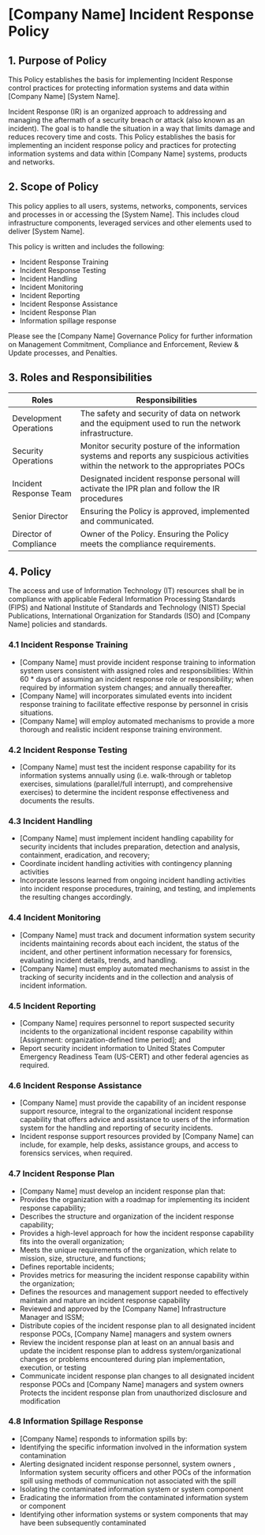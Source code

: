 # [Company Name] Incident Response Policy

## 1. Purpose of Policy
This Policy establishes the basis for implementing Incident Response control practices for protecting information systems and data within [Company Name] [System Name].

Incident Response (IR) is an organized approach to addressing and managing the aftermath of a security breach or attack (also known as an incident). The goal is to handle the situation in a way that limits damage and reduces recovery time and costs.  This Policy establishes the basis for implementing an incident response policy and practices for protecting information systems and data within [Company Name] systems, products and networks.

## 2. Scope of Policy
This policy applies to all users, systems, networks, components, services and processes in or accessing the [System Name]. This includes cloud infrastructure components, leveraged services and other elements used to deliver [System Name].

This policy is written and includes the following:
* Incident Response Training
* Incident Response Testing
* Incident Handling
* Incident Monitoring
* Incident Reporting
* Incident Response Assistance
* Incident Response Plan
* Information spillage response

Please see the [Company Name] Governance Policy for further information on Management Commitment, Compliance and Enforcement, Review & Update processes, and Penalties.

## 3. Roles and Responsibilities
|Roles                  | Responsibilities|
|-----------------------|-----------------------------------------------------------------------------------------------------|
|Development Operations | The safety and security of data on network and the equipment used to run the network infrastructure.|
|Security Operations    | Monitor security posture of the information systems and reports any suspicious activities within the network to the appropriates POCs|
|Incident Response Team | Designated incident response personal will activate the IPR plan and follow the IR procedures|
|Senior Director        | Ensuring the Policy is approved, implemented and communicated.|
|Director of Compliance | Owner of the Policy. Ensuring the Policy meets the compliance requirements.|

## 4. Policy
The access and use of Information Technology (IT) resources shall be in compliance with applicable Federal Information Processing Standards (FIPS) and National Institute of Standards and Technology (NIST) Special Publications, International Organization for Standards (ISO) and [Company Name] policies and standards.

### 4.1 Incident Response Training
* [Company Name] must provide incident response training to information system users consistent with assigned roles and responsibilities: Within 60 * days of assuming an incident response role or responsibility; when required by information system changes; and annually thereafter.
* [Company Name] will incorporates simulated events into incident response training to facilitate effective response by personnel in crisis situations.
* [Company Name] will employ automated mechanisms to provide a more thorough and realistic incident response training environment.

### 4.2 Incident Response Testing
* [Company Name] must test the incident response capability for its information systems annually using (i.e. walk-through or tabletop exercises, simulations (parallel/full interrupt), and comprehensive exercises) to determine the incident response effectiveness and documents the results.

### 4.3 Incident Handling
* [Company Name] must implement incident handling capability for security incidents that includes preparation, detection and analysis, containment, eradication, and recovery;
* Coordinate incident handling activities with contingency planning activities
* Incorporate lessons learned from ongoing incident handling activities into incident response procedures, training, and testing, and implements the resulting changes accordingly.

### 4.4 Incident Monitoring
* [Company Name] must track and document information system security incidents maintaining records about each incident, the status of the incident, and other pertinent information necessary for forensics, evaluating incident details, trends, and handling.
* [Company Name] must employ automated mechanisms to assist in the tracking of security incidents and in the collection and analysis of incident information.

### 4.5 Incident Reporting
* [Company Name] requires personnel to report suspected security incidents to the organizational incident response capability within [Assignment: organization-defined time period]; and
* Report security incident information to United States Computer Emergency Readiness Team (US-CERT) and other federal agencies as required.

### 4.6 Incident Response Assistance
* [Company Name] must provide the capability of an incident response support resource, integral to the organizational incident response capability that offers advice and assistance to users of the information system for the handling and reporting of security incidents.
* Incident response support resources provided by [Company Name] can include, for example, help desks, assistance groups, and access to forensics services, when required.

### 4.7 Incident Response Plan
* [Company Name] must develop an incident response plan that:
 * Provides the organization with a roadmap for implementing its incident response capability;
 * Describes the structure and organization of the incident response capability;
 * Provides a high-level approach for how the incident response capability fits into the overall organization;
 * Meets the unique requirements of the organization, which relate to mission, size, structure, and functions;
 * Defines reportable incidents;
 * Provides metrics for measuring the incident response capability within the organization;
 * Defines the resources and management support needed to effectively maintain and mature an incident response capability
 * Reviewed and approved by the [Company Name] Infrastructure Manager and ISSM;
* Distribute copies of the incident response plan to all designated incident response POCs, [Company Name] managers and system owners
* Review the incident response plan at least on an annual basis and update the incident response plan to address system/organizational changes or problems encountered during plan implementation, execution, or testing
* Communicate incident response plan changes to all designated incident response POCs  and [Company Name] managers and system owners
Protects the incident response plan from unauthorized disclosure and modification

### 4.8 Information Spillage Response
* [Company Name] responds to information spills by:
 * Identifying the specific  information involved in the information system contamination
 * Alerting designated incident response  personnel,  system owners , Information system security officers  and other POCs  of the information spill  using methods of communication not associated with the spill
 * Isolating the contaminated information system or system component
 * Eradicating the information from the contaminated information system or component
 * Identifying other information systems or system components that may have been subsequently contaminated
